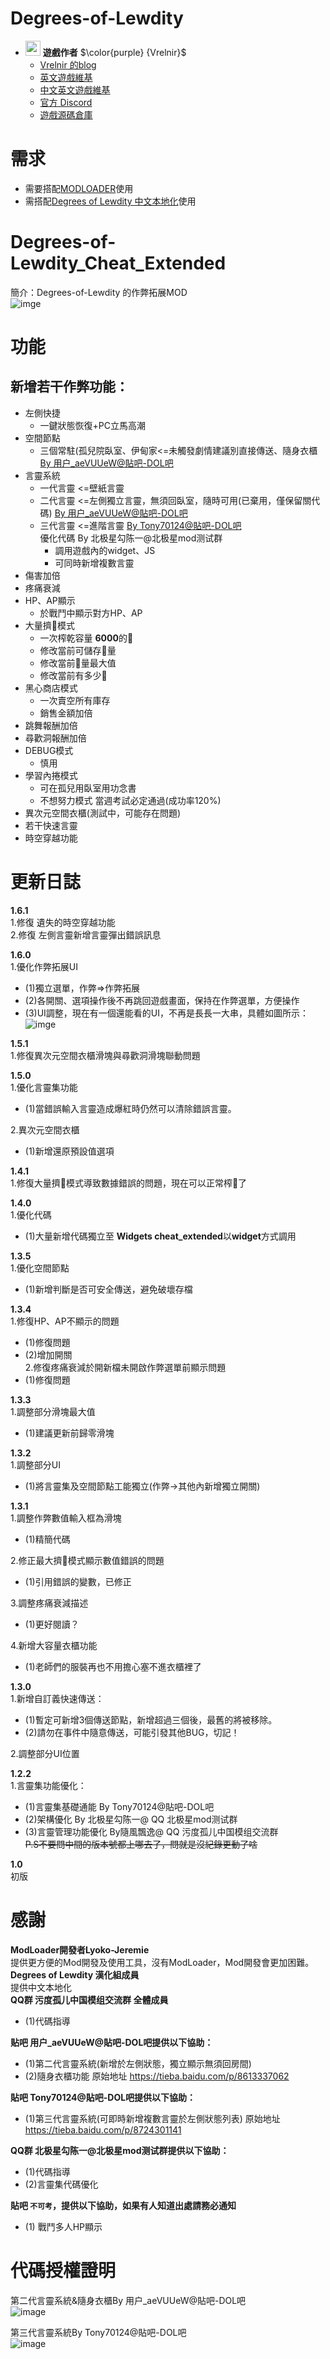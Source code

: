 # Degrees-of-Lewdity
- <img decoding="async" src="https://gitgud.io/uploads/-/system/user/avatar/9096/avatar.png" width="24" alt=""> <b>遊戲作者</b> $\color{purple} {Vrelnir}$
  - [Vrelnir 的blog][blog]
  - [英文遊戲維基][wiki-en]
  - [中文英文遊戲維基][wiki-cn]
  - [官方 Discord][discord]
  - [遊戲源碼倉庫][gitgud]

# 需求  
* 需要搭配[MODLOADER][JML]使用  
* 需搭配[Degrees of Lewdity 中文本地化][DOLCN]使用      

# Degrees-of-Lewdity_Cheat_Extended
簡介：Degrees-of-Lewdity 的作弊拓展MOD  
![imge](https://github.com/chris81605/Degrees-of-Lewdity_Cheat_Extended/blob/main/PIC/Cheat_Extended_New_UI.png)  

# 功能
## 新增若干作弊功能：  
* 左側快捷  
	* 一鍵狀態恢復+PC立馬高潮  
* 空間節點  
	* 三個常駐(孤兒院臥室、伊甸家<=未觸發劇情建議別直接傳送、隨身衣櫃
	[By 用户_aeVUUeW@貼吧-DOL吧][YL+p_wardrobe]  
* 言靈系統  
	* 一代言靈 <=壁紙言靈  
	* 二代言靈 <=左側獨立言靈，無須回臥室，隨時可用(已棄用，僅保留關代碼)
	[By 用户_aeVUUeW@貼吧-DOL吧][YL+p_wardrobe]  
	* 三代言靈 <=進階言靈
	[By Tony70124@貼吧-DOL吧][YL_3G]  
	優化代碼 By 北极星勾陈一@北极星mod测试群  
		* 調用遊戲內的widget、JS
		* 可同時新增複數言靈  
* 傷害加倍  
* 疼痛衰減  
* HP、AP顯示  
	* 於戰鬥中顯示對方HP、AP  
* 大量擠🥛模式  
	* 一次榨乾容量
	**6000**的🥛  
	* 修改當前可儲存🥛量  
	* 修改當前🥛量最大值  
	* 修改當前有多少🥛  
* 黑心商店模式  
	* 一次賣空所有庫存  
	* 銷售金額加倍  
* 跳舞報酬加倍  
* 尋歡洞報酬加倍  
* DEBUG模式  
	* 慎用  
* 學習內捲模式  
	* 可在孤兒用臥室用功念書  
	* 不想努力模式  當週考試必定通過(成功率120%)  
* 異次元空間衣櫃(測試中，可能存在問題)	
* 若干快速言靈  
* 時空穿越功能  
	
# 更新日誌
**1.6.1**  
1.修復 遺失的時空穿越功能  
2.修復 左側言靈新增言靈彈出錯誤訊息  

**1.6.0**  
1.優化作弊拓展UI  
* (1)獨立選單，作弊=>作弊拓展  
* (2)各開關、選項操作後不再跳回遊戲畫面，保持在作弊選單，方便操作  
* (3)UI調整，現在有一個還能看的UI，不再是長長一大串，具體如圖所示：  
![imge](https://github.com/chris81605/Degrees-of-Lewdity_Cheat_Extended/blob/main/PIC/Cheat_Extended_New_UI.png)

**1.5.1**   
1.修復異次元空間衣櫃滑塊與尋歡洞滑塊聯動問題  

**1.5.0**   
1.優化言靈集功能   
* (1)當錯誤輸入言靈造成爆紅時仍然可以清除錯誤言靈。

2.異次元空間衣櫃  
* (1)新增還原預設值選項  

**1.4.1**  
1.修復大量擠🍼模式導致數據錯誤的問題，現在可以正常榨🍼了  

**1.4.0**  
1.優化代碼  
* (1)大量新增代碼獨立至
**Widgets cheat_extended**以**widget**方式調用  

**1.3.5**  
1.優化空間節點  
* (1)新增判斷是否可安全傳送，避免破壞存檔  

**1.3.4**  
1.修復HP、AP不顯示的問題  
* (1)修復問題  
* (2)增加開關  
2.修復疼痛衰減於開新檔未開啟作弊選單前顯示問題  
* (1)修復問題  

**1.3.3**  
1.調整部分滑塊最大值  
* (1)建議更新前歸零滑塊  

**1.3.2**  
1.調整部分UI  
* (1)將言靈集及空間節點工能獨立(作弊->其他內新增獨立開關)  

**1.3.1**  
1.調整作弊數值輸入框為滑塊  
* (1)精簡代碼

2.修正最大擠🥛模式顯示數值錯誤的問題  
* (1)引用錯誤的變數，已修正

3.調整疼痛衰減描述  
* (1)更好閱讀？

4.新增大容量衣櫃功能  
* (1)老師們的服裝再也不用擔心塞不進衣櫃裡了  

**1.3.0**  
1.新增自訂義快速傳送：  
* (1)暫定可新增3個傳送節點，新增超過三個後，最舊的將被移除。    
* (2)請勿在事件中隨意傳送，可能引發其他BUG，切記！

2.調整部分UI位置
   
**1.2.2**    
1.言靈集功能優化：  
* (1)言靈集基礎通能 By Tony70124@貼吧-DOL吧
* (2)架構優化 By 北极星勾陈一@ QQ 北极星mod测试群  
* (3)言靈管理功能優化 By隨風飄逸@ QQ 污度孤儿中国模组交流群   
 ~~P.S不要問中間的版本號都上哪去了，問就是沒紀錄更動了啥~~

 **1.0**  
 初版
# 感謝  
**ModLoader開發者Lyoko-Jeremie**  
提供更方便的Mod開發及使用工具，沒有ModLoader，Mod開發會更加困難。  
**Degrees of Lewdity 漢化組成員**  
提供中文本地化  
**QQ群 污度孤儿中国模组交流群 全體成員**  
* (1)代碼指導

**贴吧 用户_aeVUUeW@貼吧-DOL吧提供以下協助：**    
* (1)第二代言靈系統(新增於左側狀態，獨立顯示無須回房間)  
* (2)隨身衣櫃功能
原始地址 https://tieba.baidu.com/p/8613337062

**貼吧 Tony70124@貼吧-DOL吧提供以下協助：**  
* (1)第三代言靈系統(可即時新增複數言靈於左側狀態列表)
原始地址 https://tieba.baidu.com/p/8724301141

**QQ群 北极星勾陈一@北极星mod测试群提供以下協助：**  
* (1)代碼指導  
* (2)言靈集代碼優化

**貼吧 `不可考`，提供以下協助，如果有人知道出處請務必通知**  
* (1) 戰鬥多人HP顯示  

# 代碼授權證明  
第二代言靈系統&隨身衣櫃By 用户_aeVUUeW@貼吧-DOL吧  
![image](https://github.com/chris81605/Degrees-of-Lewdity_Cheat_Extended/blob/main/%E6%8E%88%E6%AC%8A/%E6%8E%88%E6%AC%8A-2%E4%BB%A3%E8%A8%80%E9%9D%88%2B%E9%9A%A8%E8%BA%AB%E8%A1%A3%E6%AB%83.jpg
)  

第三代言靈系統By Tony70124@貼吧-DOL吧  
![image](https://github.com/chris81605/Degrees-of-Lewdity_Cheat_Extended/blob/main/%E6%8E%88%E6%AC%8A/%E6%8E%88%E6%AC%8A-3%E4%BB%A3%E8%A8%80%E9%9D%88.jpg)  

[blog]: https://vrelnir.blogspot.com/
[wiki-en]: https://degreesoflewdity.miraheze.org/wiki
[wiki-cn]: https://degreesoflewditycn.miraheze.org/wiki
[gitgud]: https://gitgud.io/Vrelnir/degrees-of-lewdity/-/tree/master/
[discord]: https://discord.gg/VznUtEh
[JML]:https://github.com/Lyoko-Jeremie/sugarcube-2-ModLoader  
[DOLCN]:https://github.com/Eltirosto/Degrees-of-Lewdity-Chinese-Localization  
[YL+p_wardrobe]:https://tieba.baidu.com/p/8613337062
[YL_3G]:https://tieba.baidu.com/p/8724301141
 
 
